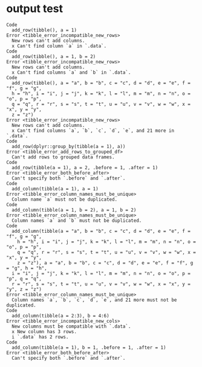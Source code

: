 # output test

    Code
      add_row(tibble(), a = 1)
    Error <tibble_error_incompatible_new_rows>
      New rows can't add columns.
      x Can't find column `a` in `.data`.
    Code
      add_row(tibble(), a = 1, b = 2)
    Error <tibble_error_incompatible_new_rows>
      New rows can't add columns.
      x Can't find columns `a` and `b` in `.data`.
    Code
      add_row(tibble(), a = "a", b = "b", c = "c", d = "d", e = "e", f = "f", g = "g",
      h = "h", i = "i", j = "j", k = "k", l = "l", m = "m", n = "n", o = "o", p = "p",
      q = "q", r = "r", s = "s", t = "t", u = "u", v = "v", w = "w", x = "x", y = "y",
      z = "z")
    Error <tibble_error_incompatible_new_rows>
      New rows can't add columns.
      x Can't find columns `a`, `b`, `c`, `d`, `e`, and 21 more in `.data`.
    Code
      add_row(dplyr::group_by(tibble(a = 1), a))
    Error <tibble_error_add_rows_to_grouped_df>
      Can't add rows to grouped data frames.
    Code
      add_row(tibble(a = 1), a = 2, .before = 1, .after = 1)
    Error <tibble_error_both_before_after>
      Can't specify both `.before` and `.after`.
    Code
      add_column(tibble(a = 1), a = 1)
    Error <tibble_error_column_names_must_be_unique>
      Column name `a` must not be duplicated.
    Code
      add_column(tibble(a = 1, b = 2), a = 1, b = 2)
    Error <tibble_error_column_names_must_be_unique>
      Column names `a` and `b` must not be duplicated.
    Code
      add_column(tibble(a = "a", b = "b", c = "c", d = "d", e = "e", f = "f", g = "g",
        h = "h", i = "i", j = "j", k = "k", l = "l", m = "m", n = "n", o = "o", p = "p",
        q = "q", r = "r", s = "s", t = "t", u = "u", v = "v", w = "w", x = "x", y = "y",
        z = "z"), a = "a", b = "b", c = "c", d = "d", e = "e", f = "f", g = "g", h = "h",
      i = "i", j = "j", k = "k", l = "l", m = "m", n = "n", o = "o", p = "p", q = "q",
      r = "r", s = "s", t = "t", u = "u", v = "v", w = "w", x = "x", y = "y", z = "z")
    Error <tibble_error_column_names_must_be_unique>
      Column names `a`, `b`, `c`, `d`, `e`, and 21 more must not be duplicated.
    Code
      add_column(tibble(a = 2:3), b = 4:6)
    Error <tibble_error_incompatible_new_cols>
      New columns must be compatible with `.data`.
      x New column has 3 rows.
      i `.data` has 2 rows.
    Code
      add_column(tibble(a = 1), b = 1, .before = 1, .after = 1)
    Error <tibble_error_both_before_after>
      Can't specify both `.before` and `.after`.


